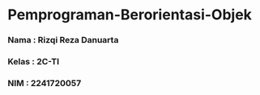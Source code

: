 # Pemprograman-Berorientasi-Objek
### Nama : Rizqi Reza Danuarta
### Kelas : 2C-TI
### NIM : 2241720057
